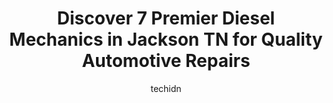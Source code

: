 ---
layout: ampstory
image: https://images.unsplash.com/photo-1608585793629-ec02326b1e4b?ixlib=rb-4.0.3&ixid=MnwxMjA3fDB8MHxwaG90by1wYWdlfHx8fGVufDB8fHx8&auto=format&fit=crop&w=640&h=853&q=80
author: techidn
featured: false
description: Looking for reliable and skilled Diesel Mechanic in Jackson TN, USA? Your search ends here with the 7 best Diesel Mechanic in town. With their expertise and commitment to delivering exceptio
title: Discover 7 Premier Diesel Mechanics in Jackson TN for Quality Automotive Repairs
cover:
   title: Discover 7 Premier Diesel Mechanics in Jackson TN for Quality Automotive Repairs
   subtitle: Rickpate
   background: https://images.unsplash.com/photo-1608585793629-ec02326b1e4b?ixlib=rb-4.0.3&ixid=MnwxMjA3fDB8MHxwaG90by1wYWdlfHx8fGVufDB8fHx8&auto=format&fit=crop&w=640&h=853&q=80

pages: 
 - layout: thirds
   top: <h1>#1 Old Hickory Car Care Center</h1>
   bottom: "<p>Had a friend take his car there when he had a noise going on. He was charged a 180 DOLLARS for literally nothing. I really didnt believe him until seeing the whole video</p>"
   background: https://www.knot35.com/toplist/wp-content/uploads/2023/06/best-diesel-mechanic-1-in-jackson-tn-1685842157.jpeg
   backgroundblur: true
 - layout: thirds
   top: <h1>#2 Northside Auto Service</h1>
   bottom: "<p>3780 US-45, Jackson, TN 38305, United States</p>"
   background: https://www.knot35.com/toplist/wp-content/uploads/2023/06/best-diesel-mechanic-2-in-jackson-tn-1685842157.jpeg
   cta:
      link: https://www.knot35.com/toplist/discover-7-premier-diesel-mechanics-in-jackson-tn-for-quality-automotive-repairs/
      text: Discover 7 Premier Diesel Mechanics in Jackson TN for Quality Automotive Repairs
 - layout: thirds
   top: <h1>#3 Dennis Mitchell Automotive</h1>
   bottom: "<p>896 Hollywood Dr, Jackson, TN 38301, United States</p>"
   background: https://www.knot35.com/toplist/wp-content/uploads/2023/06/best-diesel-mechanic-3-in-jackson-tn-1685842158.jpeg
   cta:
      link: https://www.knot35.com/toplist/discover-7-premier-diesel-mechanics-in-jackson-tn-for-quality-automotive-repairs/
      text: Discover 7 Premier Diesel Mechanics in Jackson TN for Quality Automotive Repairs
 - layout: thirds
   top: <h1>#4 Jackson Auto Repair</h1>
   bottom: "<p>233 State St, Jackson, TN 38301, United States</p>"
   background: https://images.unsplash.com/photo-1609083590460-7b8cc0ca65f8?ixlib=rb-4.0.3&ixid=MnwxMjA3fDB8MHxwaG90by1wYWdlfHx8fGVufDB8fHx8&auto=format&fit=crop&w=640&h=853&q=80
   cta:
      link: https://www.knot35.com/toplist/discover-7-premier-diesel-mechanics-in-jackson-tn-for-quality-automotive-repairs/
      text: Discover 7 Premier Diesel Mechanics in Jackson TN for Quality Automotive Repairs
 - layout: thirds
   top: <h1>#5 Kingston Power Services Mobile Semi Repair</h1>
   bottom: "<p>121 Stonebridge Blvd, Jackson, TN 38305, United States</p>"
   background: https://images.unsplash.com/photo-1547366785-564103df7e13?ixlib=rb-4.0.3&ixid=MnwxMjA3fDB8MHxwaG90by1wYWdlfHx8fGVufDB8fHx8&auto=format&fit=crop&w=640&h=853&q=80
   cta:
      link: https://www.knot35.com/toplist/discover-7-premier-diesel-mechanics-in-jackson-tn-for-quality-automotive-repairs/
      text: Discover 7 Premier Diesel Mechanics in Jackson TN for Quality Automotive Repairs
 - layout: thirds
   top: <h1>#6 Bills Transmissions</h1>
   bottom: "<p>1062 US-45 BYP, Jackson, TN 38301, United States</p>"
   background: https://images.unsplash.com/photo-1533998839656-76f5e4b2bccb?ixlib=rb-4.0.3&ixid=MnwxMjA3fDB8MHxwaG90by1wYWdlfHx8fGVufDB8fHx8&auto=format&fit=crop&w=640&h=853&q=80
   cta:
      link: https://www.knot35.com/toplist/discover-7-premier-diesel-mechanics-in-jackson-tn-for-quality-automotive-repairs/
      text: Discover 7 Premier Diesel Mechanics in Jackson TN for Quality Automotive Repairs
 - layout: thirds
   top: <h1>#7 Integrity Auto & Diesel Repair</h1>
   bottom: "<p>2100 Hwy 70 E, Jackson, TN 38305, United States</p>"
   background: https://images.unsplash.com/photo-1533735380053-eb8d0759b24a?ixlib=rb-4.0.3&ixid=MnwxMjA3fDB8MHxwaG90by1wYWdlfHx8fGVufDB8fHx8&auto=format&fit=crop&w=640&h=853&q=80
   cta:
      link: https://www.knot35.com/toplist/discover-7-premier-diesel-mechanics-in-jackson-tn-for-quality-automotive-repairs/
      text: Discover 7 Premier Diesel Mechanics in Jackson TN for Quality Automotive Repairs
 - layout: thirds
   middle: Continue reading...
   background: https://images.unsplash.com/photo-1618005182384-a83a8bd57fbe?ixlib=rb-4.0.3&ixid=MnwxMjA3fDB8MHxwaG90by1wYWdlfHx8fGVufDB8fHx8&auto=format&fit=crop&w=640&h=853&q=80
   cta:
      link: https://www.knot35.com/toplist/discover-7-premier-diesel-mechanics-in-jackson-tn-for-quality-automotive-repairs/
      text: Discover 7 Premier Diesel Mechanics in Jackson TN for Quality Automotive Repairs
      
---